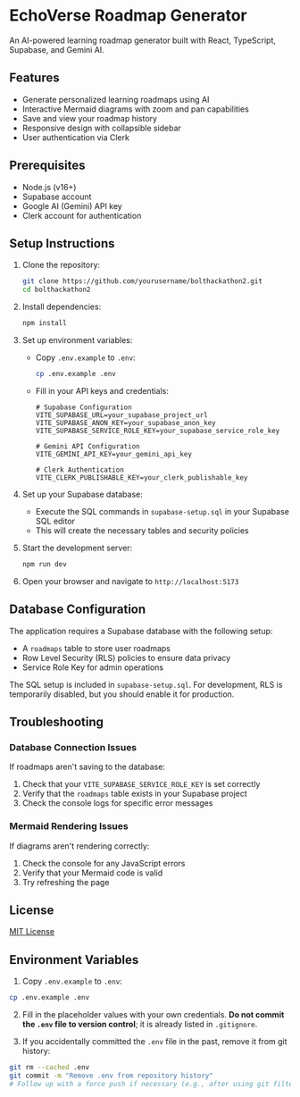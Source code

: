 # EchoVerse Roadmap Generator

An AI-powered learning roadmap generator built with React, TypeScript, Supabase, and Gemini AI.

## Features

- Generate personalized learning roadmaps using AI
- Interactive Mermaid diagrams with zoom and pan capabilities
- Save and view your roadmap history
- Responsive design with collapsible sidebar
- User authentication via Clerk

## Prerequisites

- Node.js (v16+)
- Supabase account
- Google AI (Gemini) API key
- Clerk account for authentication

## Setup Instructions

1. Clone the repository:
   ```bash
   git clone https://github.com/yourusername/bolthackathon2.git
   cd bolthackathon2
   ```

2. Install dependencies:
   ```bash
   npm install
   ```

3. Set up environment variables:
   - Copy `.env.example` to `.env`:
     ```bash
     cp .env.example .env
     ```
   - Fill in your API keys and credentials:
     ```
     # Supabase Configuration
     VITE_SUPABASE_URL=your_supabase_project_url
     VITE_SUPABASE_ANON_KEY=your_supabase_anon_key
     VITE_SUPABASE_SERVICE_ROLE_KEY=your_supabase_service_role_key
     
     # Gemini API Configuration
     VITE_GEMINI_API_KEY=your_gemini_api_key
     
     # Clerk Authentication
     VITE_CLERK_PUBLISHABLE_KEY=your_clerk_publishable_key
     ```

4. Set up your Supabase database:
   - Execute the SQL commands in `supabase-setup.sql` in your Supabase SQL editor
   - This will create the necessary tables and security policies

5. Start the development server:
   ```bash
   npm run dev
   ```

6. Open your browser and navigate to `http://localhost:5173`

## Database Configuration

The application requires a Supabase database with the following setup:

- A `roadmaps` table to store user roadmaps
- Row Level Security (RLS) policies to ensure data privacy
- Service Role Key for admin operations

The SQL setup is included in `supabase-setup.sql`. For development, RLS is temporarily disabled, but you should enable it for production.

## Troubleshooting

### Database Connection Issues

If roadmaps aren't saving to the database:

1. Check that your `VITE_SUPABASE_SERVICE_ROLE_KEY` is set correctly
2. Verify that the `roadmaps` table exists in your Supabase project
3. Check the console logs for specific error messages

### Mermaid Rendering Issues

If diagrams aren't rendering correctly:

1. Check the console for any JavaScript errors
2. Verify that your Mermaid code is valid
3. Try refreshing the page

## License

[MIT License](LICENSE)

## Environment Variables

1. Copy `.env.example` to `.env`:

```bash
cp .env.example .env
```

2. Fill in the placeholder values with your own credentials. **Do not commit the `.env` file to version control**; it is already listed in `.gitignore`.

3. If you accidentally committed the `.env` file in the past, remove it from git history:

```bash
git rm --cached .env
git commit -m "Remove .env from repository history"
# Follow up with a force push if necessary (e.g., after using git filter-repo or BFG to purge history)
```
